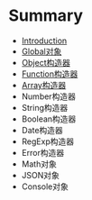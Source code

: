 # Summary

* [Introduction](README.md)
* [Global对象](lib/global.md)
* [Object构造器](lib/object.md)
* [Function构造器](lib/function.md)
* [Array构造器](lib/array.md)
* Number构造器
* String构造器
* Boolean构造器
* Date构造器
* RegExp构造器
* Error构造器
* Math对象
* JSON对象
* Console对象
